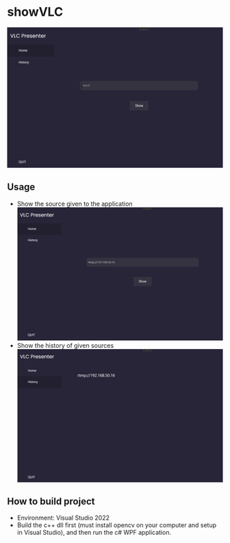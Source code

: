 # showVLC
![1675097011115](image/README/1675097011115.png)

## Usage
* Show the source given to the application
  ![1675097080244](image/README/1675097080244.png)
* Show the history of given sources
  ![1675097171082](image/README/1675097171082.png)

## How to build project
* Environment: Visual Studio 2022
* Build the c++ dll first (must install opencv on your computer and setup in Visual Studio), and then run the c# WPF application.